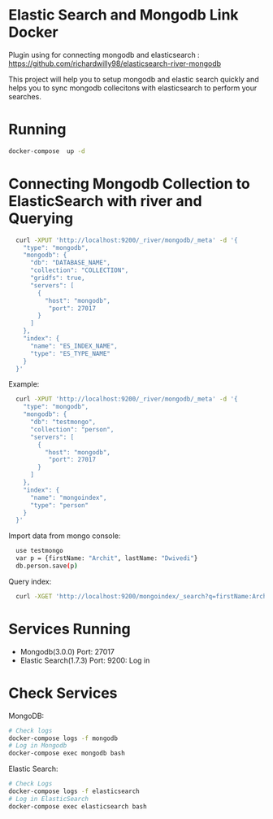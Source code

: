 # Elastic Search and Mongodb Link Docker
Plugin using for connecting mongodb and elasticsearch : https://github.com/richardwilly98/elasticsearch-river-mongodb

This project will help you to setup mongodb and elastic search quickly and helps you to sync mongodb collecitons with elasticsearch to perform your searches.
# Running 
```bash 
docker-compose  up -d
```

# Connecting Mongodb Collection to ElasticSearch with river and Querying
```bash
  curl -XPUT 'http://localhost:9200/_river/mongodb/_meta' -d '{
    "type": "mongodb", 
    "mongodb": { 
      "db": "DATABASE_NAME", 
      "collection": "COLLECTION", 
      "gridfs": true,
      "servers": [
        {
          "host": "mongodb",
           "port": 27017
        }
      ]
    }, 
    "index": { 
      "name": "ES_INDEX_NAME", 
      "type": "ES_TYPE_NAME" 
    }
  }'
```

Example:

```bash
  curl -XPUT 'http://localhost:9200/_river/mongodb/_meta' -d '{ 
    "type": "mongodb", 
    "mongodb": { 
      "db": "testmongo", 
      "collection": "person",
      "servers": [
        {
          "host": "mongodb",
           "port": 27017
        }
      ]
    }, 
    "index": {
      "name": "mongoindex", 
      "type": "person" 
    }
  }'
```

Import data from mongo console:

```bash
  use testmongo
  var p = {firstName: "Archit", lastName: "Dwivedi"}
  db.person.save(p)
```

Query index:

```bash
  curl -XGET 'http://localhost:9200/mongoindex/_search?q=firstName:Archit'
```

# Services Running
* Mongodb(3.0.0) Port: 27017
* Elastic Search(1.7.3) Port: 9200: Log in 

# Check Services
MongoDB: 
```bash 
# Check logs
docker-compose logs -f mongodb
# Log in Mongodb
docker-compose exec mongodb bash
```
Elastic Search: 
```bash 
# Check Logs
docker-compose logs -f elasticsearch
# Log in ElasticSearch
docker-compose exec elasticsearch bash
```



